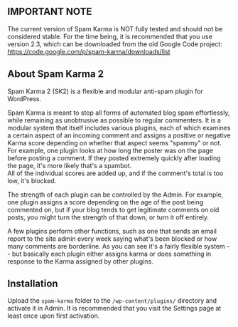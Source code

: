 IMPORTANT NOTE
--------
The current version of Spam Karma is NOT fully tested and should not be considered stable.  For the time being, it is recommended that you use version 2.3, which can be downloaded from the old Google Code project: https://code.google.com/p/spam-karma/downloads/list


About Spam Karma 2
--------

Spam Karma 2 (SK2) is a flexible and modular anti-spam plugin for WordPress.

Spam Karma is meant to stop all forms of automated blog spam effortlessly, while remaining as unobtrusive as possible to regular commenters. It is a modular system that itself includes various plugins, each of which examines a certain aspect of an incoming comment and assigns a positive or negative Karma score depending on whether that aspect seems "spammy" or not. 
For example, one plugin looks at how long the poster was on the page before posting a comment. If they posted extremely quickly after loading the page, it's more likely that's a spambot.  
All of the individual scores are added up, and if the comment's total is too low, it's blocked.

The strength of each plugin can be controlled by the Admin. For example, one plugin assigns a score depending on the age of the post being commented on, but if your blog tends to get legitimate comments on old posts, you might turn the strength of that down, or turn it off entirely.

A few plugins perform other functions, such as one that sends an email report to the site admin every week saying what's been blocked or how many comments are borderline. As you can see it's a fairly flexible system -- but basically each plugin either assigns karma or does something in response to the Karma assigned by other plugins.


Installation
--------

Upload the `spam-karma` folder to the `/wp-content/plugins/` directory and activate it in Admin.  It is recommended that you visit the Settings page at least once upon first activation.
